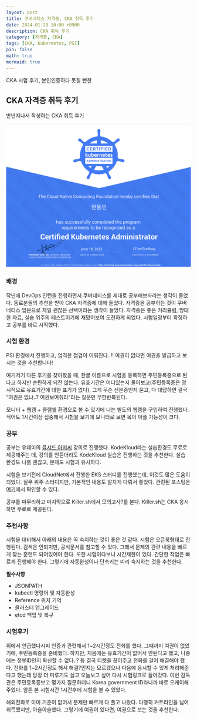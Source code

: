 ```yaml
---
layout: post
title: 쿠버네티스 자격증, CKA 취득 후기
date: 2024-01-28 10:00 +0900 
description: CKA 취득 후기
category: [자격증, CKA] 
tags: [CKA, Kubernetes, PSI] 
pin: false
math: true
mermaid: true
---
```

CKA 시험 후기, 본인인증하다 못칠 뻔한
<!--more-->


## CKA 자격증 취득 후기


반년지나서 작성하는 CKA 취득 후기


![cka.png](/assets/img/post/CKA%20취득%20후기/1.png)


### 배경


작년에 DevOps 인턴을 진행하면서 쿠버네티스를 제대로 공부해보자라는 생각이 들었다. 동료분들의 추천을 받아 CKA 자격증에 대해 들었다. 자격증을 공부하는 것이 쿠버네티스 입문으로 제일 괜찮은 선택이라는 생각이 들었다. 자격증은 좋은 커리큘럼, 방대한 자료, 실습 위주의 테스트이기에 재밌어보여 도전하게 되었다. 시험일정부터 확정하고 공부를 바로 시작했다.


### 시험 환경


PSI 환경에서 진행하고, 엄격한 점검이 이뤄진다..!! 여권이 없다면 여권을 발급하고 보시는 것을 추천합니다!


여기저기 다른 후기를 찾아봤을 때, 한글 이름으로 시험을 등록하면 주민등록증으로 된다고 하지만 순탄하게 되진 않는다. 유효기간은 어디있는지 물어보고(주민등록증은 명시적으로 유효기간에 대한 표기가 없다), 그게 무슨 신분증인지 묻고, 다 대답하면 결국 “여권은 없냐..? 여권보여줘라”라는 질문만 무한반복된다.


모니터 + 웹캠 + 클램쉘 환경으로 볼 수 있기에 나는 별도의 웹캠을 구입하여 진행했다. 적어도 1시간이상 집중해서 시험을 보기에 모니터로 보면 목이 아플 가능성이 크다.


### 공부


공부는 유데미의 [뮴샤드 아저씨](https://www.udemy.com/course/certified-kubernetes-administrator-with-practice-tests/) 강의로 진행했다. KodeKloud라는 실습환경도 무료로 제공해주는 데, 강의를 안듣더라도 KodeKloud 실습은 진행하는 것을 추천한다. 실습 환경도 나름 괜찮고, 문제도 시험과 유사하다.


시험을 보기전에 CloudNet에서 진행한 EKS 스터디를 진행했는데, 이것도 많은 도움이 되었다. 실무 위주 스터디지만, 기본적인 내용도 알차게 다뤄서 좋았다. 관련된 포스팅은 [여기](https://www.handongbee.com/categories/eks/)에서 확인할 수 있다.


공부를 마무리하고 마지막으로 Killer.sh에서 모의고사?를 본다. Killer.sh는 CKA 응시하면 무료로 제공된다.


### 추천사항


시험을 대비해서 아래의 내용은 꼭 숙지하는 것이 좋은 것 같다. 시험은 오픈북형태로 진행된다. 검색은 안되지만, 공식문서를 참고할 수 있다. 그래서 문제의 관련 내용을 빠르게 찾는 훈련도 되어있어야 한다. 또한 시험이다보니 시간제한이 있다. 간단한 작업은 빠르게 진행해야 한다. 그렇기에 자동완성이나 단축키는 미리 숙지하는 것을 추천한다.


**필수사항**

- JSONPATH
- kubectl 명령어 및 자동완성
- Reference 위치 기억
- 클러스터 업그레이드
- etcd 백업 및 복구

### 시험후기


위에서 언급했다시피 인증과 관련해서 1~2시간정도 전화를 했다. 그때까지 여권이 없었기에, 주민등록증을 준비했다. 하지만, 처음에는 유효기간이 없어서 안된다고 했고, 나중에는 정부ID인지 확신할 수 없다..? 등 결국 티켓을 끊어주고 전화를 걸어 해결해야 했다. 전화를 1~2시간정도 해서 해결?인지는 모르겠으나 다음에 응시할 수 있게 처리해준다고 했는데 당장 더 미루기도 싫고 오늘보고 싶어 다시 시험링크로 들어갔다. 이번 감독관은 주민등록증보고 몇가지 질문하더니 Korea government ID라니까 바로 오케이해주었다. 암튼 본 시험시간 1시간후에 시험을 볼 수 있었다. 


해외전화로 이미 기운이 없어서 문제만 빠르게 다 풀고 나왔다. 다행히 커트라인을 넘어 취득했지만, 아슬아슬했다. 그렇기에 여권이 있다면, 여권으로 보는 것을 추천한다.

